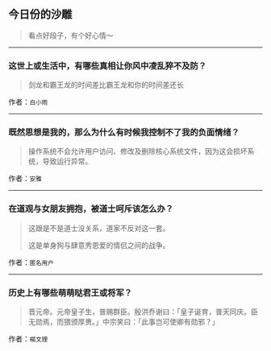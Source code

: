 ## 今日份的沙雕

> 看点好段子，有个好心情～


 
---

### 这世上或生活中，有哪些真相让你风中凌乱猝不及防？

> 剑龙和霸王龙的时间差比霸王龙和你的时间差还长


作者：`白小雨`

---

### 既然思想是我的，那么为什么有时候我控制不了我的负面情绪？

> 操作系统不会允许用户访问、修改及删除核心系统文件，因为这会损坏系统，导致运行异常。


作者：`安雅`

---

### 在道观与女朋友拥抱，被道士呵斥该怎么办？

> 这跟是不是道士没关系，道家不反对这一套。
> 
> 这是单身狗与肆意秀恩爱的情侣之间的战争。


作者：`匿名用户`

---

### 历史上有哪些萌萌哒君王或将军？

> 晋元帝。元帝皇子生，普赐群臣。殷洪乔谢曰：「皇子诞育，普天同庆。臣无勋焉，而猥颁厚赉。」中宗笑曰：「此事岂可使卿有勋邪？」


作者：`楊文理`